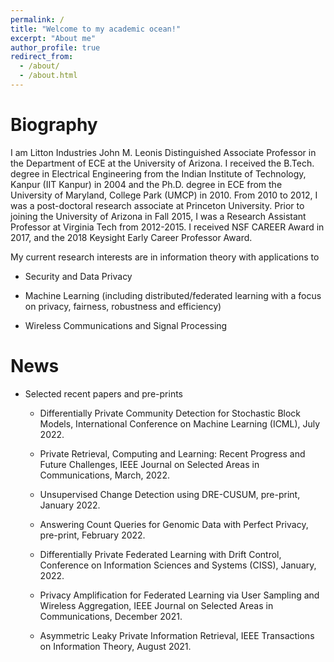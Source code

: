 ```yaml
---
permalink: /
title: "Welcome to my academic ocean!"
excerpt: "About me"
author_profile: true
redirect_from: 
  - /about/
  - /about.html
---
```


Biography
=========
I am Litton Industries John M. Leonis Distinguished Associate Professor in the Department of ECE at the University of Arizona. I received the B.Tech. degree in Electrical Engineering from the Indian Institute of Technology, Kanpur (IIT Kanpur) in 2004 and the Ph.D. degree in ECE from the University of Maryland, College Park (UMCP) in 2010. From 2010 to 2012, I was a post-doctoral research associate at Princeton University. Prior to joining the University of Arizona in Fall 2015, I was a Research Assistant Professor at Virginia Tech from 2012-2015. I received NSF CAREER Award in 2017, and the 2018 Keysight Early Career Professor Award.

My current research interests are in information theory with applications to

* Security and Data Privacy

* Machine Learning (including distributed/federated learning with a focus on privacy, fairness, robustness and efficiency)

* Wireless Communications and Signal Processing


News
=========
* Selected recent papers and pre-prints

  * Differentially Private Community Detection for Stochastic Block Models, International Conference on Machine Learning (ICML), July 2022.

  * Private Retrieval, Computing and Learning: Recent Progress and Future Challenges, IEEE Journal on Selected Areas in Communications, March, 2022.

  * Unsupervised Change Detection using DRE-CUSUM, pre-print, January 2022.

  * Answering Count Queries for Genomic Data with Perfect Privacy, pre-print, February 2022.

  * Differentially Private Federated Learning with Drift Control, Conference on Information Sciences and Systems (CISS), January, 2022.

  * Privacy Amplification for Federated Learning via User Sampling and Wireless Aggregation, IEEE Journal on Selected Areas in Communications, December 2021.

  * Asymmetric Leaky Private Information Retrieval, IEEE Transactions on Information Theory, August 2021.








